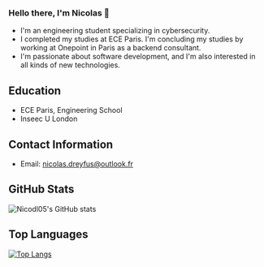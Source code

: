 ### Hello there, I'm Nicolas 👋

- I'm an engineering student specializing in cybersecurity.
- I completed my studies at ECE Paris. I'm concluding my studies by working at Onepoint in Paris as a backend consultant.
- I'm passionate about software development, and I'm also interested in all kinds of new technologies.

## Education

- ECE Paris, Engineering School
- Inseec U London

## Contact Information

- Email: nicolas.dreyfus@outlook.fr

## GitHub Stats

![Nicodl05's GitHub stats](https://github-readme-stats.vercel.app/api?username=Nicodl05&show_icons=true&theme=radical)

## Top Languages

[![Top Langs](https://github-readme-stats.vercel.app/api/top-langs/?username=Nicodl05&layout=compact)](https://github.com/anuraghazra/github-readme-stats)
